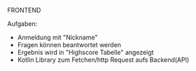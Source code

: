 FRONTEND

Aufgaben:
- Anmeldung mit "Nickname"
- Fragen können beantwortet werden
- Ergebnis wird in "Highscore Tabelle" angezeigt
- Kotlin Library zum Fetchen/http Request aufs Backend(API)
